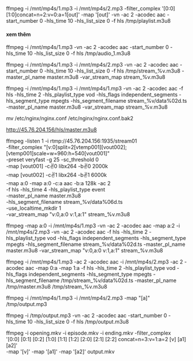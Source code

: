 ffmpeg -i /mnt/mp4s/1.mp3 -i /mnt/mp4s/2.mp3 -filter_complex '[0:0][1:0]concat=n=2:v=0:a=1[out]' -map '[out]' -vn -ac 2 -acodec aac -start_number 0 -hls_time 10 -hls_list_size 0 -f hls /tmp/playlist.m3u8
#### xem thêm

ffmpeg -i /mnt/mp4s/1.mp3 -vn -ac 2 -acodec aac -start_number 0 -hls_time 10 -hls_list_size 0 -f hls /tmp/audio_1.m3u8

ffmpeg -i /mnt/mp4s/1.mp3 -i /mnt/mp4s/2.mp3 -vn -ac 2 -acodec aac -start_number 0 -hls_time 10 -hls_list_size 0 -f hls /tmp/stream_%v.m3u8 -master_pl_name master.m3u8 -var_stream_map stream_%v.m3u8



ffmpeg -i /mnt/mp4s/1.mp3 -i /mnt/mp4s/1.mp3 -vn -ac 2 -acodec aac -f hls -hls_time 2 -hls_playlist_type vod -hls_flags independent_segments -hls_segment_type mpegts -hls_segment_filename stream_%v/data%02d.ts -master_pl_name master.m3u8 -var_stream_map stream_%v.m3u8

mv /etc/nginx/nginx.conf /etc/nginx/nginx.conf.bak2


http://45.76.204.156/hls/master.m3u8

ffmpeg -listen 1 -i rtmp://45.76.204.156:1935/stream01 \
    -filter_complex "[v:0]split=2[vtemp001][vout002];[vtemp001]scale=w=960:h=540[vout001]" \
    -preset veryfast -g 25 -sc_threshold 0 \
    -map [vout001] -c:v:0 libx264 -b:v:0 2000k \
    -map [vout002] -c:v:1 libx264 -b:v:1 6000k \
    -map a:0 -map a:0 -c:a aac -b:a 128k -ac 2 \
    -f hls -hls_time 4 -hls_playlist_type event \
    -master_pl_name master.m3u8 \
    -hls_segment_filename stream_%v/data%06d.ts \
    -use_localtime_mkdir 1 \
    -var_stream_map "v:0,a:0 v:1,a:1" stream_%v.m3u8


ffmpeg -map a:0 -i /mnt/mp4s/1.mp3 -vn -ac 2 -acodec aac -map a:2 -i /mnt/mp4s/2.mp3 -vn -ac 2 -acodec aac -f hls -hls_time 2 -hls_playlist_type vod -hls_flags independent_segments -hls_segment_type mpegts -hls_segment_filename stream_%v/data%02d.ts -master_pl_name master.m3u8 -var_stream_map "v:0,a:0 v:1,a:1" stream_%v.m3u8

ffmpeg -i /mnt/mp4s/1.mp3 -ac 2 -acodec aac -i /mnt/mp4s/2.mp3 -ac 2 -acodec aac -map 0:a -map 1:a   -f hls -hls_time 2 -hls_playlist_type vod -hls_flags independent_segments -hls_segment_type mpegts -hls_segment_filename /tmp/stream_%v/data%02d.ts -master_pl_name /tmp/master.m3u8 /tmp/stream_%v.m3u8


ffmpeg -i /mnt/mp4s/1.mp3 -i /mnt/mp4s/2.mp3 -map "[a]" /tmp/output.mp3

ffmpeg -i /tmp/output.mp3 -vn -ac 2 -acodec aac -start_number 0 -hls_time 10 -hls_list_size 0 -f hls /tmp/output.m3u8

ffmpeg -i opening.mkv -i episode.mkv -i ending.mkv -filter_complex \
  '[0:0] [0:1] [0:2] [1:0] [1:1] [1:2] [2:0] [2:1] [2:2]
   concat=n=3:v=1:a=2 [v] [a1] [a2]' \
  -map '[v]' -map '[a1]' -map '[a2]' output.mkv
